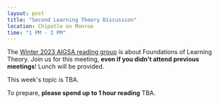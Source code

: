 ```yaml
---
layout: post
title: "Second Learning Theory Discussion"
location: Chipotle on Monroe
time: "1 PM - 2 PM"
---
```


The [Winter 2023 AIGSA reading group](https://www.aigsa.club) is about Foundations of Learning Theory. Join us for this meeting, **even if you didn't attend previous meetings**! Lunch will be provided.

This week's topic is TBA.

To prepare, **please spend up to 1 hour reading** TBA.
